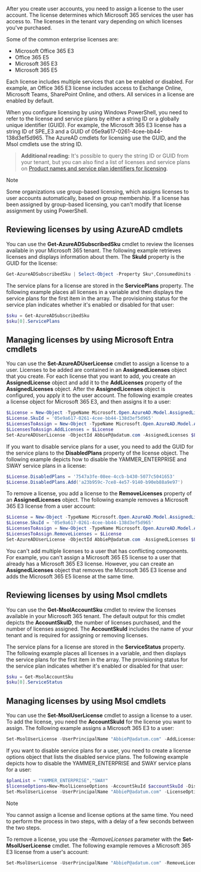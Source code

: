 After you create user accounts, you need to assign a license to the user account. The license determines which Microsoft 365 services the user has access to. The licenses in the tenant vary depending on which licenses you've purchased.

Some of the common enterprise licenses are:

- Microsoft Office 365 E3
- Office 365 E5
- Microsoft 365 E3
- Microsoft 365 E5

Each license includes multiple services that can be enabled or disabled. For example, an Office 365 E3 license includes access to Exchange Online, Microsoft Teams, SharePoint Online, and others. All services in a license are enabled by default.

When you configure licensing by using Windows PowerShell, you need to refer to the license and service plans by either a string ID or a globally unique identifier (GUID). For example, the Microsoft 365 E3 license has a string ID of SPE_E3 and a GUID of 05e9a617-0261-4cee-bb44-138d3ef5d965. The AzureAD cmdlets for licensing use the GUID, and the Msol cmdlets use the string ID.

> **Additional reading:** It's possible to query the string ID or GUID from your tenant, but you can also find a list of licenses and service plans on [Product names and service plan identifiers for licensing](https://aka.ms/product-names-and-service-plan-identifiers-for-licensing).

> [!NOTE]
> Some organizations use group-based licensing, which assigns licenses to user accounts automatically, based on group membership. If a license has been assigned by group-based licensing, you can't modify that license assignment by using PowerShell.

## Reviewing licenses by using AzureAD cmdlets

You can use the **Get-AzureADSubscribedSku** cmdlet to review the licenses available in your Microsoft 365 tenant. The following example retrieves licenses and displays information about them. The **SkuId** property is the GUID for the license:

```powershell
Get-AzureADSubscribedSku | Select-Object -Property Sku*,ConsumedUnits -ExpandProperty PrepaidUnits
```

The service plans for a license are stored in the **ServicePlans** property. The following example places all licenses in a variable and then displays the service plans for the first item in the array. The provisioning status for the service plan indicates whether it's enabled or disabled for that user:

```powershell
$sku = Get-AzureADSubscribedSku
$sku[0].ServicePlans
```

<a name='managing-licenses-by-using-azure-ad-cmdlets'></a>

## Managing licenses by using Microsoft Entra cmdlets

You can use the **Set-AzureADUserLicense** cmdlet to assign a license to a user. Licenses to be added are contained in an **AssignedLicenses** object that you create.  For each license that you want to add, you create an **AssignedLicense** object and add it to the **AddLicenses** property of the **AssignedLicenses** object. After the **AssignedLicenses** object is configured, you apply it to the user account. The following example creates a license object for Microsoft 365 E3, and then assigns it to a user:

```powershell
$License = New-Object -TypeName Microsoft.Open.AzureAD.Model.AssignedLicense
$License.SkuId = '05e9a617-0261-4cee-bb44-138d3ef5d965'
$LicensesToAssign = New-Object -TypeName Microsoft.Open.AzureAD.Model.AssignedLicenses
$LicensesToAssign.AddLicenses = $License
Set-AzureADUserLicense -ObjectId AbbieP@adatum.com -AssignedLicenses $LicensesToAssign
```

If you want to disable service plans for a user, you need to add the GUID for the service plans to the **DisabledPlans** property of the license object. The following example depicts how to disable the YAMMER_ENTERPRISE and SWAY service plans in a license:

```powershell
$License.DisabledPlans = '7547a3fe-08ee-4ccb-b430-5077c5041653'
$License.DisabledPlans.Add('a23b959c-7ce8-4e57-9140-b90eb88a9e97')
```

To remove a license, you add a license to the **RemoveLicenses** property of an **AssignedLicenses** object. The following example removes a Microsoft 365 E3 license from a user account:

```powershell
$License = New-Object -TypeName Microsoft.Open.AzureAD.Model.AssignedLicense
$License.SkuId = '05e9a617-0261-4cee-bb44-138d3ef5d965'
$LicensesToAssign = New-Object -TypeName Microsoft.Open.AzureAD.Model.AssignedLicenses
$LicensesToAssign.RemoveLicenses = $License
Set-AzureADUserLicense -ObjectId AbbieP@adatum.com -AssignedLicenses $LicensesToAssign
```

You can't add multiple licenses to a user that has conflicting components. For example, you can't assign a Microsoft 365 E5 license to a user that already has a Microsoft 365 E3 license. However, you can create an **AssignedLicenses** object that removes the Microsoft 365 E3 license and adds the Microsoft 365 E5 license at the same time.

## Reviewing licenses by using Msol cmdlets

You can use the **Get-MsolAccountSku** cmdlet to review the licenses available in your Microsoft 365 tenant. The default output for this cmdlet depicts the **AccountSkuID**, the number of licenses purchased, and the number of licenses assigned. The **AccountSkuId** includes the name of your tenant and is required for assigning or removing licenses.

The service plans for a license are stored in the **ServiceStatus** property. The following example places all licenses in a variable, and then displays the service plans for the first item in the array. The provisioning status for the service plan indicates whether it's enabled or disabled for that user:

```powershell
$sku = Get-MsolAccountSku
$sku[0].ServiceStatus
```

## Managing licenses by using Msol cmdlets

You can use the **Set-MsolUserLicense** cmdlet to assign a license to a user. To add the license, you need the **AccountSkuId** for the license you want to assign. The following example assigns a Microsoft 365 E3 to a user:

```powershell
Set-MsolUserLicense -UserPrincipalName "AbbieP@adatum.com" -AddLicenses "Adatum:SPE_E3"
```

If you want to disable service plans for a user, you need to create a license options object that lists the disabled service plans. The following example depicts how to disable the YAMMER_ENTERPRISE and SWAY service plans for a user:

```powershell
$planList = "YAMMER_ENTERPRISE","SWAY"
$licenseOptions=New-MsolLicenseOptions -AccountSkuId $accountSkuId -DisabledPlans $planList
Set-MsolUserLicense -UserPrincipalName "AbbieP@adatum.com" -LicenseOptions $licenseOptions
```

> [!NOTE]
> You cannot assign a license and license options at the same time. You need to perform the process in two steps, with a delay of a few seconds between the two steps.

To remove a license, you use the *-RemoveLicenses* parameter with the **Set-MsolUserLicense** cmdlet. The following example removes a Microsoft 365 E3 license from a user's account:

```powershell
Set-MsolUserLicense -UserPrincipalName "AbbieP@adatum.com" -RemoveLicenses "Adatum:SPE_E3"
```
